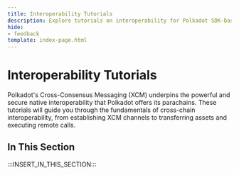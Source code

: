 ```yaml
---
title: Interoperability Tutorials
description: Explore tutorials on interoperability for Polkadot SDK-based blockchains, covering cross-chain communication and integration techniques.
hide: 
- feedback
template: index-page.html
---
```


# Interoperability Tutorials

Polkadot's Cross-Consensus Messaging (XCM) underpins the powerful and secure native interoperability that Polkadot offers its parachains. These tutorials will guide you through the fundamentals of cross-chain interoperability, from establishing XCM channels to transferring assets and executing remote calls.

## In This Section

:::INSERT_IN_THIS_SECTION:::